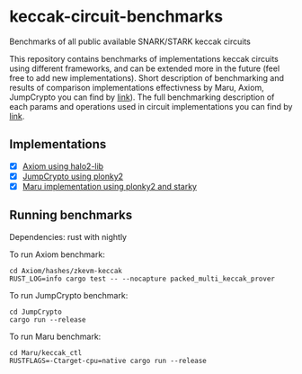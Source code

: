 # keccak-circuit-benchmarks
Benchmarks of all public available SNARK/STARK keccak circuits

This repository contains benchmarks of implementations keccak circuits using different frameworks, and can be extended  more in the future (feel free to add new implementations). Short description of benchmarking and results of comparison implementations effectivness by Maru, Axiom, JumpCrypto you can find by [link](https://github.com/proxima-one/keccak-circuit-benchmarks/blob/master/short_description.pdf)). The full benchmarking description of each params and operations used in circuit implementations you can find by [link](https://github.com/proxima-one/keccak-circuit-benchmarks/blob/master/full_description.pdf](https://github.com/proxima-one/keccak-circuit-benchmarks/blob/master/full_description.pdf)).


## Implementations
- [x] [Axiom using halo2-lib](https://github.com/axiom-crypto/halo2-lib/tree/community-edition/hashes/zkevm-keccak)
- [x] [JumpCrypto using plonky2](https://github.com/JumpCrypto/plonky2-crypto/blob/main/src/hash/keccak256.rs)
- [x] [Maru implementation using plonky2 and starky](https://github.com/proxima-one/keccak_ctl)

## Running benchmarks
Dependencies: rust with nightly

To run Axiom benchmark:


```
cd Axiom/hashes/zkevm-keccak
RUST_LOG=info cargo test -- --nocapture packed_multi_keccak_prover
```


To run JumpCrypto benchmark:

```
cd JumpCrypto
cargo run --release
```

To run Maru benchmark:

```
cd Maru/keccak_ctl
RUSTFLAGS=-Ctarget-cpu=native cargo run --release
```
